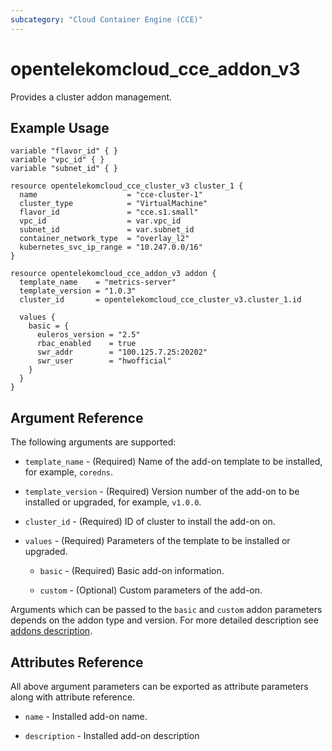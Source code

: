 ```yaml
---
subcategory: "Cloud Container Engine (CCE)"
---
```


# opentelekomcloud_cce_addon_v3

Provides a cluster addon management.

## Example Usage

```hcl
variable "flavor_id" { }
variable "vpc_id" { }
variable "subnet_id" { }

resource opentelekomcloud_cce_cluster_v3 cluster_1 {
  name                    = "cce-cluster-1"
  cluster_type            = "VirtualMachine"
  flavor_id               = "cce.s1.small"
  vpc_id                  = var.vpc_id
  subnet_id               = var.subnet_id
  container_network_type  = "overlay_l2"
  kubernetes_svc_ip_range = "10.247.0.0/16"
}

resource opentelekomcloud_cce_addon_v3 addon {
  template_name    = "metrics-server"
  template_version = "1.0.3"
  cluster_id       = opentelekomcloud_cce_cluster_v3.cluster_1.id

  values {
    basic = {
      euleros_version = "2.5"
      rbac_enabled    = true
      swr_addr        = "100.125.7.25:20202"
      swr_user        = "hwofficial"
    }
  }
}
```

## Argument Reference

The following arguments are supported:

* `template_name` - (Required) Name of the add-on template to be installed, for example, `coredns`.

* `template_version` - (Required) Version number of the add-on to be installed or upgraded, for example, `v1.0.0`.

* `cluster_id` - (Required) ID of cluster to install the add-on on.

* `values` - (Required) Parameters of the template to be installed or upgraded.

    * `basic` - (Required) Basic add-on information.

    * `custom` - (Optional) Custom parameters of the add-on.

Arguments which can be passed to the `basic` and `custom` addon parameters depends on the addon type and version.
For more detailed description see [addons description](https://github.com/opentelekomcloud/terraform-provider-opentelekomcloud/blob/devel/opentelekomcloud/services/cce/addon-templates.md).

## Attributes Reference

All above argument parameters can be exported as attribute parameters along with attribute reference.

* `name` - Installed add-on name.

* `description` - Installed add-on description
